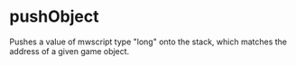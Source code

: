 # pushObject

Pushes a value of mwscript type "long" onto the stack, which matches the address of a given game object.
